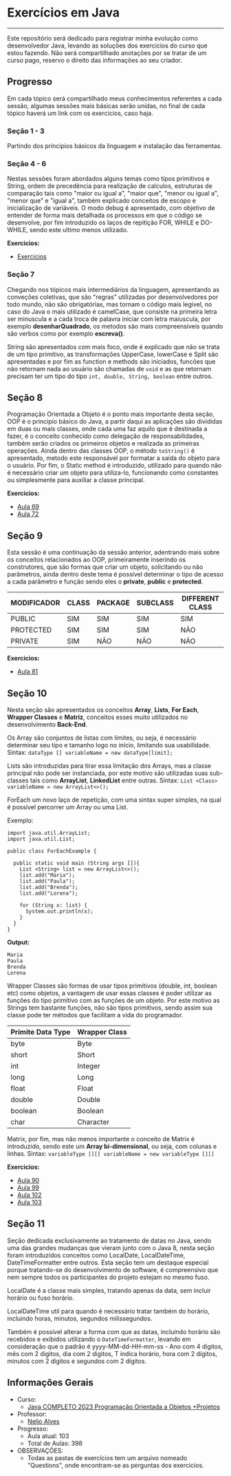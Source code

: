 # Exercícios em Java
<hr>
Este repositório será dedicado para registrar minha evolução como desenvolvedor Java, levando as soluções dos exercicios do curso que estou fazendo. Não será compartilhado anotações por se tratar de um curso pago, reservo o direito das informações ao seu criador.

## Progresso
Em cada tópico será compartilhado meus conhecimentos referentes a cada sessão, algumas sessões mais básicas serão unidas, no final de cada tópico haverá um link com os exercicios, caso haja.

### Seção 1 - 3
Partindo dos príncipios básicos da linguagem e instalação das ferramentas.

### Seção 4 - 6
Nestas sessões foram abordados alguns temas como tipos primitivos e String, ordem de precedência para realização de calculos, estruturas de comparação tais como "maior ou igual a", "maior que", "menor ou igual a", "menor que" e "igual a", também explicado conceitos de escopo e inicialização de variáveis. O modo debug é apresentado, com objetivo de entender de forma mais detalhada os processos em que o código se desenvolve, por fim introduzido os laços de repitição FOR, WHILE e DO-WHILE, sendo este ultimo menos utilizado.

**Exercicios:**
* <a href="Exercices.java">Exercicios</a>

### Seção 7
Chegando nos tópicos mais intermediários da linguagem, apresentando as conveções coletivas, que são "regras" utilizadas por desenvolvedores por todo mundo, não são obrigatórias, mas tornam o código mais legivel, no caso do Java o mais utilizado é camelCase, que consiste na primeira letra ser minuscula e a cada troca de palavra iniciar com letra maiuscula, por exemplo **desenharQuadrado**, os metodos são mais compreensiveis quando são verbos como por exemplo **escreva()**.

String são apresentados com mais foco, onde é explicado que não se trata de um tipo primitivo, as transformações UpperCase, lowerCase e Split são apresentadas e por fim as function e methods são iniciados, funcões que não retornam nada ao usuário são chamadas de ``void`` e as que retornam precisam ter um tipo do tipo ``int, double, String, boolean`` entre outros.

## Seção 8
Programação Orientada a Objeto é o ponto mais importante desta seção, OOP é o principio básico do Java, a partir daqui as aplicações são divididas em duas ou mais classes, onde cada uma faz aquilo que é destinada a fazer, é o conceito conhecido como delegação de responsabilidades, também serão criados os primeiros objetos e realizada as primeiras operações. Ainda dentro das classes OOP, o método ```toString()``` é apresentado, metodo este responsável por formatar a saída do objeto para o usuário. Por fim, o Static method é introduzido, utilizado para quando não é necessário criar um objeto para utiliza-lo, funcionando como constantes ou simplesmente para auxiliar a classe principal.

**Exercicios:**
* <a href="exercicesClass69/">Aula 69</a>
* <a href="exercicesClass72/">Aula 72</a>

## Seção 9
Esta sessão é uma continuação da sessão anterior, adentrando mais sobre os conceitos relacionados ao OOP, primeiramente inserindo os construtores, que são formas que criar um objeto, solicitando ou não parâmetros, ainda dentro deste tema é possível  determinar o tipo de acesso a cada parâmetro e função sendo eles o **private**, **public** e **protected**.

| MODIFICADOR 	| CLASS 	| PACKAGE 	| SUBCLASS 	| DIFFERENT CLASS 	|
|-------------	|-------	|---------	|----------	|-----------------	|
| PUBLIC      	| SIM   	| SIM     	| SIM      	| SIM             	|
| PROTECTED   	| SIM   	| SIM     	| SIM      	| NÃO             	|
| PRIVATE     	| SIM   	| NÃO     	| NÃO      	| NÃO             	|

**Exercicios:**
* <a href="exercicesClass81/">Aula 81</a>

## Seção 10
Nesta seção são apresentados os conceitos **Array**, **Lists**, **For Each**, **Wrapper Classes** e **Matriz**, conceitos esses muito utilizados no desenvolvimento **Back-End**.

Os Array são conjuntos de listas com limites, ou seja, é necessário determinar seu tipo e tamanho logo no início, limitando sua usabilidade. Sintax: `dataType [] variableName = new dataType[limit];`

Lists são introduzidas para tirar essa limitação dos Arrays, mas a classe principal não pode ser instanciada, por este motivo são utilizadas suas sub-classes tais como **ArrayList**, **LinkedList** entre outras. Sintax: `List <Class> variableName = new ArrayList<>();`

ForEach um novo laço de repetição, com uma sintax super simples, na qual é possível percorrer um Array ou uma List.

Exemplo:
```
import java.util.ArrayList;
import java.util.List;

public class ForEachExample {

  public static void main (String args []){
    List <String> list = new ArrayList<>();
    list.add("Maria");
    list.add("Paula");
    list.add("Brenda");
    list.add("Lorena");
    
    for (String x: list) {
      System.out.println(x);
    }
  }
}
```
**Output:**
```
Maria
Paula
Brenda
Lorena
```

Wrapper Classes são formas de usar tipos primitivos (double, int, boolean etc) como objetos, a vantagem de usar essas classes é poder utilizar as funções do tipo primitivo com as funções de um objeto. Por este motivo as Strings tem bastante funções, não são tipos primitivos, sendo assim sua classe pode ter métodos que facilitam a vida do programador.

| Primite Data Type 	| Wrapper Class 	|
|-------------------	|---------------	|
| byte              	| Byte          	|
| short             	| Short         	|
| int               	| Integer       	|
| long              	| Long          	|
| float             	| Float         	|
| double            	| Double        	|
| boolean           	| Boolean       	|
| char              	| Character     	|


Matrix, por fim, mas não menos importante o conceito de Matrix é introduzido, sendo este um **Array bi-dimensional**, ou seja, com colunas e linhas. Sintax: `variableType [][] variableName = new variableType [][]`

**Exercicios:**
* <a href="exercicesClass90/">Aula 90</a>
* <a href="exercicesClass99/">Aula 99</a>
* <a href="exercicesClass102/">Aula 102</a>
* <a href="exercicesClass103/">Aula 103</a>

## Seção 11
Seção dedicada exclusivamente ao tratamento de datas no Java, sendo uma das grandes mudanças que vieram junto com o Java 8, nesta seção foram introduzidos conceitos como LocalDate, LocalDateTime, DateTimeFormatter entre outros. Esta seção tem um destaque especial porque tratando-se do desenvolvimento de software, é compreensivo que nem sempre todos os participantes do projeto estejam no mesmo fuso.

LocalDate é a classe mais simples, tratando apenas da data, sem incluir horário ou fuso horário.

LocalDateTime util para quando é necessário tratar também do horário, incluindo horas, minutos, segundos milissegundos.

Também é possível alterar a forma com que as datas, incluíndo horário são recebidos e exibidos utilizando o `DateTimeFormatter`, levando em consideração que o padrão é yyyy-MM-dd-HH-mm-ss - Ano com 4 digitos, mês com 2 digitos, dia com 2 digitos, T indica horário, hora com 2 dígitos, minutos com 2 dígitos e segundos com 2 dígitos.

## Informações Gerais
- Curso:
  - <a href="https://www.udemy.com/course/java-curso-completo/">Java COMPLETO 2023 Programação Orientada a Objetos +Projetos</a>
- Professor:
  - <a href="https://www.linkedin.com/in/nelio-alves/">Nelio Alves</a>
- Progresso:
  - Aula atual: 103
  - Total de Aulas: 398
- OBSERVAÇÕES:
  - Todas as pastas de exercícios tem um arquivo nomeado "Questions", onde encontram-se as perguntas dos exercicios.